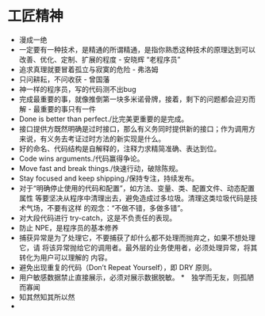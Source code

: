 # 工匠精神

* 漫成一绝
* 一定要有一种技术，是精通的所谓精通，是指你熟悉这种技术的原理达到可以改善、优化、定制、扩展的程度 - 安晓辉 “老程序员”
* 追求真理就要冒着孤立与寂寞的危险 - 弗洛姆
* 只问耕耘，不问收获 - 曾国藩
* 神一样的程序员，写的代码测不出bug
* 完成最重要的事，就像推倒第一块多米诺骨牌，接着，剩下的问题都会迎刃而解 - 最重要的事只有一件
* Done is better than perfect./比完美更重要的是完成。
* 接口提供方既然明确是过时接口，那么有义务同时提供新的接口；作为调用方来说，有义务去考证过时方法的新实现是什么。
* 好的命名、代码结构是自解释的，注释力求精简准确、表达到位。
* Code wins arguments./代码赢得争论。
* Move fast and break things./快速行动，破除陈规。
* Stay focused and keep shipping./保持专注，持续发布。
* 对于“明确停止使用的代码和配置”，如方法、变量、类、配置文件、动态配置属性 等要坚决从程序中清理出去，避免造成过多垃圾。清理这类垃圾代码是技术气场，不要有这样 的观念：“不做不错，多做多错”。
* 对大段代码进行 try-catch，这是不负责任的表现。
* 防止 NPE，是程序员的基本修养
* 捕获异常是为了处理它，不要捕获了却什么都不处理而抛弃之，如果不想处理它，请 将该异常抛给它的调用者。最外层的业务使用者，必须处理异常，将其转化为用户可以理解的 内容。
* 避免出现重复的代码（Don’t Repeat Yourself），即 DRY 原则。
* 用户敏感数据禁止直接展示，必须对展示数据脱敏。
*　独学而无友，则孤陋而寡闻
* 知其然知其所以然
* 


